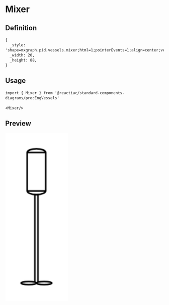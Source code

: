 # Mixer

## Definition

```
{
  _style: 'shape=mxgraph.pid.vessels.mixer;html=1;pointerEvents=1;align=center;verticalLabelPosition=bottom;verticalAlign=top;dashed=0;',
  _width: 20,
  _height: 88,
}
```

## Usage

```
import { Mixer } from '@reactiac/standard-components-diagrams/procEngVessels'

<Mixer/>
```

## Preview

<img src="./mixer.png" width="200"/>
